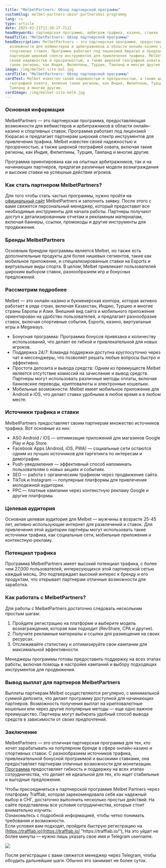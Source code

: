 ```yaml
---
title: "MelbetPartners: Обзор партнерской программы"
customSlug: melbet-partners-obzor-partnerskoi-programmy
lang: ru
type: article
date: 2025-02-21T11:20:27.711Z
headKeywords: партнерская программа, арбитраж трафика, казино, ставки
headTitle: "MelbetPartners: Обзор партнерской программы"
headDescription: MelbetPartners — это партнерская программа, предоставляющая
  возможности для вебмастеров и арбитражников в области онлайн-казино и
  спортивных ставок. Программа работает под лицензией Кюрасао и предлагает
  партнерам широкий спектр инструментов для привлечения трафика. Melbet известен
  своей надежностью и прозрачностью, а также широкой географией охвата, включая
  такие регионы, как Индия, Филиппины, Турция, Таиланд и многие другие.
image: /img/melbet-site-bol.jpg
cardTitle: "MelbetPartners: Обзор партнерской программы"
cardText: Melbet известен своей надежностью и прозрачностью, а также широкой
  географией охвата, включая такие регионы, как Индия, Филиппины, Турция,
  Таиланд и многие другие.
cardImage: /img/melbet-site-melk.jpg
---
```

### Основная информация

MelbetPartners — это партнерская программа, предоставляющая возможности для вебмастеров и арбитражников в области онлайн-казино и спортивных ставок. Программа работает под лицензией Кюрасао и предлагает партнерам широкий спектр инструментов для привлечения трафика. Melbet известен своей надежностью и прозрачностью, а также широкой географией охвата, включая такие регионы, как Индия, Филиппины, Турция, Таиланд и многие другие.

Программа ориентирована как на опытных арбитражников, так и на начинающих партнеров, предлагая различные модели вознаграждения и высокие ставки на успешные действия игроков.



### Как стать партнером MelbetPartners?

Для того чтобы стать частью программы, нужно пройти на [официальный сайт](https://trafflab.io/ru) MelbetPartners и заполнить заявку. После этого с вами свяжется персональный менеджер, который предоставит все необходимые инструменты для начала работы. Партнеры получают доступ к детализированным отчетам и рекламным материалам, включая баннеры, ссылки, промокоды и другие инструменты для продвижения.



### Бренды MelbetPartners

Основным брендом программы является Melbet, но также есть дополнительные продукты для более нишевых сегментов, такие как мобильное приложение, и специализированные ставки на Esports и виртуальные виды спорта. В целом, Melbet привлекает пользователей широким выбором ставок, разнообразием игр и бонусных предложений.



### Рассмотрим подробнее

Melbet — это онлайн-казино и букмекерская контора, которая активно работает в ряде стран, включая Казахстан, Индию, Турцию и многие страны Европы и Азии. Внешний вид сайта и мобильного приложения ориентирован на удобство пользователей, и предлагает разнообразие ставок, включая спортивные события, Esports, казино, виртуальные игры и Megaways.

* Бонусная программа: Программа бонусов привязана к количеству использований, что делает ее гибкой и привлекательной для новых игроков.
* Поддержка 24/7: Команда поддержки доступна круглосуточно через чат и мессенджеры, что позволяет решать любые вопросы быстро и эффективно.
* Простота депозита и вывода средств: Одним из преимуществ Melbet является отсутствие комиссий на зачисление и вывод средств. Партнеры могут использовать различные методы оплаты, включая банковские переводы, криптовалюты и электронные кошельки.
* Мобильные возможности: Melbet имеет мобильное приложение для Android и iOS, что делает ставки удобными в любое время и в любом месте.



### Источники трафика и ставки

MelbetPartners предоставляет своим партнерам множество источников трафика. Вот основные из них:

* ASO Android / iOS — оптимизация приложений для магазинов Google Play и App Store.
* Facebook Apps (Android, iOS, PWA) — социальные сети остаются одним из лучших источников для таргетинга по интересам и демографии.
* Push-уведомления — эффективный способ напоминать пользователям о новых акциях и событиях.
* SEO — работа с органическим трафиком через продвижение сайта.
* TikTok и Instagram — популярные платформы для привлечения молодежной аудитории.
* PPC — платные кампании через контекстную рекламу Google и другие платформы.



### Целевая аудитория

Основная целевая аудитория для Melbet — мужчины в возрасте 25-45 лет, активно использующие интернет для развлечений и ставок. Для привлечения этой аудитории партнёры могут использовать такие источники трафика, как социальные сети, мобильные приложения и контекстную рекламу.



### Потенциал трафика

Программа MelbetPartners имеет высокий потенциал трафика, с более чем 27,000 пользователей, интересующихся этой партнерской сетью каждый месяц. Это подтверждает высокий интерес к бренду и его продуктам, что открывает партнерам отличные возможности для заработка.



### Как работать с MelbetPartners?

Для работы с MelbetPartners достаточно следовать нескольким простым шагам:

1. Пройдите регистрацию на платформе и выберите модель вознаграждения, которая вам подходит (RevShare, CPA и другие).
2. Получите рекламные материалы и ссылки для размещения на своих ресурсах.
3. Отслеживайте статистику и оптимизируйте свои кампании для максимальной эффективности.

Менеджеры программы готовы предоставить поддержку на всех этапах работы, включая помощь в настройке кампаний и выбору подходящих инструментов для продвижения.



### Вывод выплат для партнеров MelbetPartners

Выплаты партнерам Melbet осуществляются регулярно, с минимальной суммой депозита, что делает программу доступной для начинающих партнеров. Возможность получения выплат на криптовалютные кошельки или через другие популярные методы — еще одно важное преимущество. Партнеры могут выбирать удобный способ вывода средств в зависимости от своих предпочтений.



### Заключение

MelbetPartners — это отличная партнерская программа для тех, кто хочет зарабатывать на популярном бренде в сфере онлайн-казино и спортивных ставок. С разнообразием источников трафика, привлекательной бонусной программой и высокими ставками, она предоставляет партнерам отличные возможности для монетизации. [Программа](https://trafflab.io/ru) предоставляет гибкость и поддержку на всех этапах сотрудничества, что делает её идеальной для тех, кто ищет стабильные и выгодные предложения.



Чтобы присоединиться к партнерской программе Melbet Partners через платформу Trafflab, которая зарекомендовала себя как надежный выбор в СНГ, достаточно выполнить несколько простых действий. На сайте представлены все условия сотрудничества, которые стоит внимательно изучить:\
Ознакомьтесь с подробной информацией, чтобы четко понимать требования и возможности.\
Если условия вам подходят, пройдите быструю регистрацию на [https://trafflab.io](https://trafflab.io/ "https\://trafflab.io/")[.](https://trafflab.io/ "https\://trafflab.io/") На это уйдет не более минуты — нужно лишь указать свое имя и Telegram username.

![](https://lh7-rt.googleusercontent.com/docsz/AD_4nXdv9zUYDt6ha_2aL3qPCQUu4KNYked2XggCTPortMzDpo2hk8JVApYuefNq13SJT3puCuUiVoIdAhnl_HbvsoekVhrHxLHV8iWAmV3wyZhztQ4HXcXIbtDJr2W8QhRJZnQ?key=cpMG9vNcWOVvx83VEAVwymtE)

После регистрации с вами свяжется менеджер через Telegram, чтобы обсудить дальнейшие шаги. Обычно это занимает не более суток.